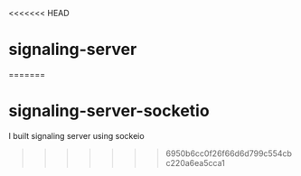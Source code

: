 <<<<<<< HEAD
# signaling-server

=======
# signaling-server-socketio
I built signaling server using sockeio
>>>>>>> 6950b6cc0f26f66d6d799c554cbc220a6ea5cca1
